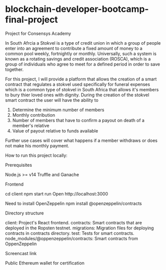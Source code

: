 # blockchain-developer-bootcamp-final-project
Project for Consensys Academy

In South Afrcia a Stokvel is a type of credit union in which a group of people enter into an agreement to contribute a fixed amount of money to a common pool weekly, fortnightly or monthly. Universally, such a system is known as a rotating savings and credit association (ROSCA), which is a group of individuals who agree to meet for a defined period in order to save together. 

For this project, I will provide a platform that allows the creation of a smart contract that regulates a stokvel used specifically for funeral expenses which is a common type of stokvel in South Africa that allows it's members to bury thier loved ones with dignity. During the creation of the stokvel smart contract the user will have the ability to 

1. Determine the minimum number of members
2. Monthly contribution
3. Number of members that have to confirm a payout on death of a member's relative
4. Value of payout relative to funds available

Further use cases will cover what happens if a member withdraws or does not make his monthly payment.

How to run this project locally:

Prerequisites

Node.js >= v14
Truffle and Ganache


Frontend

cd client
npm start run
Open http://localhost:3000

Need to install OpenZeppelin
  npm install @openzeppelin/contracts

Directory structure

client: Project's React frontend.
contracts: Smart contracts that are deployed in the Ropsten testnet.
migrations: Migration files for deploying contracts in contracts directory.
test: Tests for smart contracts.
node_modules/@oppenzeppelin/contracts: Smart contracts from OppenZeppelin

Screencast link

Public Ethereum wallet for certification